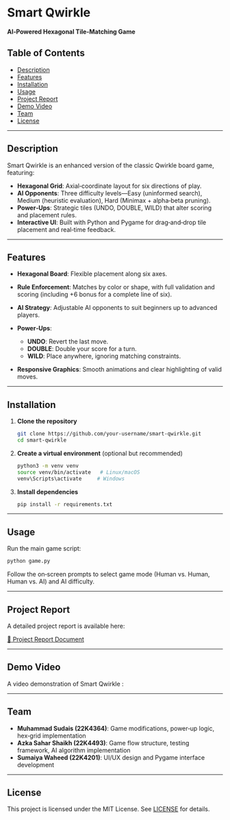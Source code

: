 # Smart Qwirkle

**AI‑Powered Hexagonal Tile‑Matching Game**

## Table of Contents

* [Description](#description)
* [Features](#features)
* [Installation](#installation)
* [Usage](#usage)
* [Project Report](#project-report)
* [Demo Video](#demo-video)
* [Team](#team)
* [License](#license)

---

## Description

Smart Qwirkle is an enhanced version of the classic Qwirkle board game, featuring:

* **Hexagonal Grid**: Axial‑coordinate layout for six directions of play.
* **AI Opponents**: Three difficulty levels—Easy (uninformed search), Medium (heuristic evaluation), Hard (Minimax + alpha‑beta pruning).
* **Power‑Ups**: Strategic tiles (UNDO, DOUBLE, WILD) that alter scoring and placement rules.
* **Interactive UI**: Built with Python and Pygame for drag‑and‑drop tile placement and real‑time feedback.

---

## Features

* **Hexagonal Board**: Flexible placement along six axes.
* **Rule Enforcement**: Matches by color or shape, with full validation and scoring (including +6 bonus for a complete line of six).
* **AI Strategy**: Adjustable AI opponents to suit beginners up to advanced players.
* **Power‑Ups**:

  * **UNDO**: Revert the last move.
  * **DOUBLE**: Double your score for a turn.
  * **WILD**: Place anywhere, ignoring matching constraints.
* **Responsive Graphics**: Smooth animations and clear highlighting of valid moves.

---

## Installation

1. **Clone the repository**

   ```bash
   git clone https://github.com/your-username/smart-qwirkle.git
   cd smart-qwirkle
   ```
2. **Create a virtual environment** (optional but recommended)

   ```bash
   python3 -m venv venv
   source venv/bin/activate   # Linux/macOS
   venv\Scripts\activate     # Windows
   ```
3. **Install dependencies**

   ```bash
   pip install -r requirements.txt
   ```

---

## Usage

Run the main game script:

```bash
python game.py
```

Follow the on‑screen prompts to select game mode (Human vs. Human, Human vs. AI) and AI difficulty.

---

## Project Report

A detailed project report is available here:

[📄 Project Report Document](https://docs.google.com/document/d/1tKmZDuYNCJE6uc9w333Lbt9Gbinsrnqdm7ySs4tLoPc/edit?tab=t.0)

---

## Demo Video

A video demonstration of Smart Qwirkle :

---

## Team

* **Muhammad Sudais (22K4364)**: Game modifications, power‑up logic, hex‑grid implementation
* **Azka Sahar Shaikh (22K4493)**: Game flow structure, testing framework, AI algorithm implementation
* **Sumaiya Waheed (22K4201)**: UI/UX design and Pygame interface development

---

## License

This project is licensed under the MIT License. See [LICENSE](LICENSE) for details.
